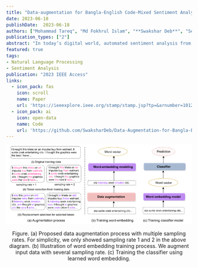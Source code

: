 ```yaml
---
title: "Data-augmentation for Bangla-English Code-Mixed Sentiment Analysis: Enhancing Cross Linguistic Contextual Understanding"
date: 2023-06-18
publishDate:  2023-06-18
authors: ["Mohammad Tareq", "Md Fokhrul Islam", "**Swakshar Deb**", "Sejuti Rahman", "Abdullah Al Mahmud"]
publication_types: ["2"]
abstract: "In today’s digital world, automated sentiment analysis from online reviews can contribute to a wide variety of decision-making processes. One example is examining typical perceptions of a product based on customer feedbacks to have a better understanding of consumer expectations, which can help enhance everything from customer service to product offerings. Online review comments, on the other hand, frequently mix different languages, use non-native scripts and do not adhere to strict grammar norms. For a low-resource language like Bangla, the lack of annotated code-mixed data makes automated sentiment analysis more challenging. To address this, we collect online reviews of different products and construct an annotated Bangla-English code mix (BE-CM) dataset (Dataset and other resources are available at https://github.com/fokhruli/CM-seti-anlysis ). On our sentiment corpus, we also compare several alternative models from the existing literature. We present a simple but effective data augmentation method that can be utilized with existing word embedding algorithms without the need for a parallel corpus to improve cross-lingual contextual understanding. Our experimental results suggest that training word embedding models (e.g., Word2vec, FastText) with our data augmentation strategy can help the model in capturing the cross-lingual relationship for code-mixed sentences, thereby improving the overall performance of existing classifiers in both supervised learning and zero-shot cross-lingual adaptability. With extensive experimentations, we found that XGBoost with Fasttext embedding trained on our proposed data augmentation method outperforms other alternative models in automated sentiment analysis on code-mixed Bangla-English dataset, with a weighted F1 score of 87%."
featured: true
tags:
- Natural Language Processing
- Sentiment Analysis
publication: "2023 IEEE Access"
links:
  - icon_pack: fas
    icon: scroll
    name: Paper
    url: 'https://ieeexplore.ieee.org/stamp/stamp.jsp?tp=&arnumber=10129187'
  - icon_pack: ai
    icon: open-data
    name: Code
    url: 'https://github.com/SwaksharDeb/Data-Augmentation-for-Bangla-English-Code-Mixed-Sentiment-Analysis-Enhancing-Cross-Linguistic-Contex'
---
```


![gemm_architecture](../../../static/img/nlp.PNG)
<p style="text-align:center"> Figure. (a) Proposed data augmentation process with multiple sampling rates. For simplicity, we only showed sampling rate 1 and 2 in the above diagram. (b) Illustration of word embedding training process. We augment input data with several sampling rate.
(c) Training the classifier using learned word embedding. </p>